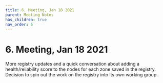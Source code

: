 ```yaml
---
title: 6. Meeting, Jan 18 2021
parent: Meeting Notes
has_children: true
nav_order: 5
---
```


# 6. Meeting, Jan 18 2021

More registry updates and a quick conversation about adding a health/reliability score to the nodes for each zone saved in the registry.
Decision to spin out the work on the registry into its own working group.